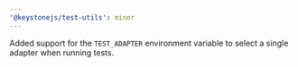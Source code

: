 ```yaml
---
'@keystonejs/test-utils': minor
---
```


Added support for the `TEST_ADAPTER` environment variable to select a single adapter when running tests.
